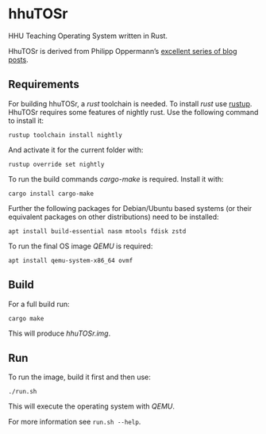 # hhuTOSr
HHU Teaching Operating System written in Rust.

HhuTOSr is derived from Philipp Oppermann’s [excellent series of blog posts](https://os.phil-opp.com/).

## Requirements

For building hhuTOSr, a _rust_ toolchain is needed. To install _rust_ use [rustup](https://rustup.rs/). 
HhuTOSr requires some features of nightly rust. Use the following command to install it:

`rustup toolchain install nightly`

And activate it for the current folder with:

`rustup override set nightly`

To run the build commands _cargo-make_ is required. Install it with:

`cargo install cargo-make`

Further the following packages for Debian/Ubuntu based systems (or their equivalent packages on other distributions) need to be installed:

`apt install build-essential nasm mtools fdisk zstd `

To run the final OS image _QEMU_ is required:

`apt install qemu-system-x86_64 ovmf`

## Build

For a full build run: 

`cargo make`

This will produce _hhuTOSr.img_.

## Run

To run the image, build it first and then use:

`./run.sh`

This will execute the operating system with _QEMU_.

For more information see `run.sh --help`.
